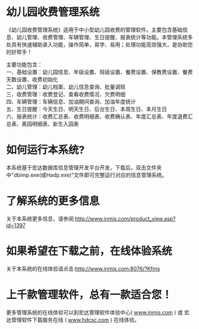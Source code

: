 # 幼儿园收费管理系统

《幼儿园收费管理系统》适用于中小型幼儿园收费的管理软件。主要包含基础信息、幼儿管理、收费管理、车辆管理、生日提醒、报表统计等功能。本管理系统多处具有快速辅助录入功能，操作简单，易学、易用；处理功能高效强大，是协助您的好帮手！

主要功能包含：  
一、基础设置：幼儿园信息、年级设置、班级设置、餐费设置、保教费设置、餐费天数设置、收费初始化  
二、幼儿管理：幼儿档案、幼儿信息查询、批量调班  
三、收费管理：收费登记、查看收费情况、欠费明细  
四、车辆管理：车辆信息、加油期间查询、加油年度统计  
五、生日提醒：今天生日、明天生日、后台生日、本周生日、本月生日  
六、报表统计：收费汇总表、收费明细表、收费确认表、年度汇总表、年度退费汇总表、离园明细表、新生入园表

# 如何运行本系统?

本系统基于宏达数据库信息管理开发平台开发，下载后，双击文件夹中"dbimp.exe(或Hadp.exe)"文件即可完整运行对应的信息管理系统。

# 了解系统的更多信息

关于本系统更多信息，请参阅:http://www.inmis.com/product_view.asp?id=1397

# 如果希望在下载之前，在线体验系统

关于本系统的在线体验请点击:http://www.inmis.com:8076/?Kfms

# 上千款管理软件，总有一款适合您！

更多管理系统的在线体验可以到宏达管理软件体验中心( www.inmis.com ) 或 宏达管理软件下载服务在线 ( www.hdcsc.com ) 在线体验。

